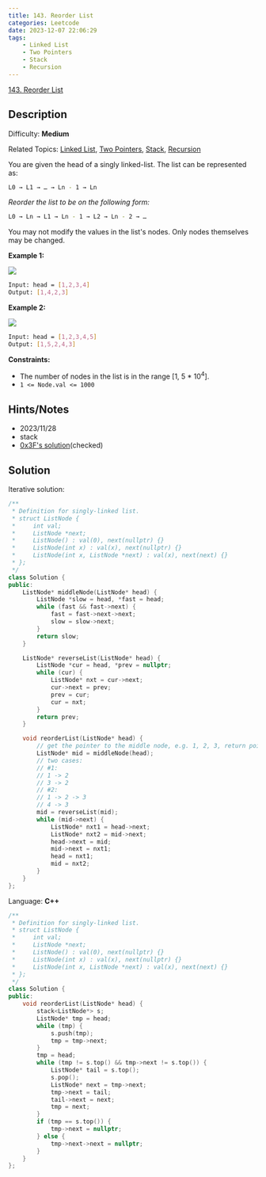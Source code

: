 ```yaml
---
title: 143. Reorder List
categories: Leetcode
date: 2023-12-07 22:06:29
tags:
    - Linked List
    - Two Pointers
    - Stack
    - Recursion
---
```


[143\. Reorder List](https://leetcode.com/problems/reorder-list/)

## Description

Difficulty: **Medium**

Related Topics: [Linked List](https://leetcode.com/tag/https://leetcode.com/tag/linked-list//), [Two Pointers](https://leetcode.com/tag/https://leetcode.com/tag/two-pointers//), [Stack](https://leetcode.com/tag/https://leetcode.com/tag/stack//), [Recursion](https://leetcode.com/tag/https://leetcode.com/tag/recursion//)

You are given the head of a singly linked-list. The list can be represented as:

```bash
L0 → L1 → … → Ln - 1 → Ln
```

_Reorder the list to be on the following form:_

```bash
L0 → Ln → L1 → Ln - 1 → L2 → Ln - 2 → …
```

You may not modify the values in the list's nodes. Only nodes themselves may be changed.

**Example 1:**

![](https://assets.leetcode.com/uploads/2021/03/04/reorder1linked-list.jpg)

```bash
Input: head = [1,2,3,4]
Output: [1,4,2,3]
```

**Example 2:**

![](https://assets.leetcode.com/uploads/2021/03/09/reorder2-linked-list.jpg)

```bash
Input: head = [1,2,3,4,5]
Output: [1,5,2,4,3]
```

**Constraints:**

* The number of nodes in the list is in the range [1, 5 * 10<sup>4</sup>].
* `1 <= Node.val <= 1000`

## Hints/Notes

* 2023/11/28
* stack
* [0x3F's solution](https://leetcode.cn/problems/reorder-list/solutions/1999276/mei-xiang-ming-bai-yi-ge-shi-pin-jiang-t-u66q/)(checked)

## Solution

Iterative solution:

```C++
/**
 * Definition for singly-linked list.
 * struct ListNode {
 *     int val;
 *     ListNode *next;
 *     ListNode() : val(0), next(nullptr) {}
 *     ListNode(int x) : val(x), next(nullptr) {}
 *     ListNode(int x, ListNode *next) : val(x), next(next) {}
 * };
 */
class Solution {
public:
    ListNode* middleNode(ListNode* head) {
        ListNode *slow = head, *fast = head;
        while (fast && fast->next) {
            fast = fast->next->next;
            slow = slow->next;
        }
        return slow;
    }

    ListNode* reverseList(ListNode* head) {
        ListNode *cur = head, *prev = nullptr;
        while (cur) {
            ListNode* nxt = cur->next;
            cur->next = prev;
            prev = cur;
            cur = nxt;
        }
        return prev;
    }

    void reorderList(ListNode* head) {
        // get the pointer to the middle node, e.g. 1, 2, 3, return pointer to 2
        ListNode* mid = middleNode(head);
        // two cases:
        // #1:
        // 1 -> 2
        // 3 -> 2
        // #2:
        // 1 -> 2 -> 3
        // 4 -> 3
        mid = reverseList(mid);
        while (mid->next) {
            ListNode* nxt1 = head->next;
            ListNode* nxt2 = mid->next;
            head->next = mid;
            mid->next = nxt1;
            head = nxt1;
            mid = nxt2;
        }
    }
};
```

Language: **C++**

```C++
/**
 * Definition for singly-linked list.
 * struct ListNode {
 *     int val;
 *     ListNode *next;
 *     ListNode() : val(0), next(nullptr) {}
 *     ListNode(int x) : val(x), next(nullptr) {}
 *     ListNode(int x, ListNode *next) : val(x), next(next) {}
 * };
 */
class Solution {
public:
    void reorderList(ListNode* head) {
        stack<ListNode*> s;
        ListNode* tmp = head;
        while (tmp) {
            s.push(tmp);
            tmp = tmp->next;
        }
        tmp = head;
        while (tmp != s.top() && tmp->next != s.top()) {
            ListNode* tail = s.top();
            s.pop();
            ListNode* next = tmp->next;
            tmp->next = tail;
            tail->next = next;
            tmp = next;
        }
        if (tmp == s.top()) {
            tmp->next = nullptr;
        } else {
            tmp->next->next = nullptr;
        }
    }
};
```
